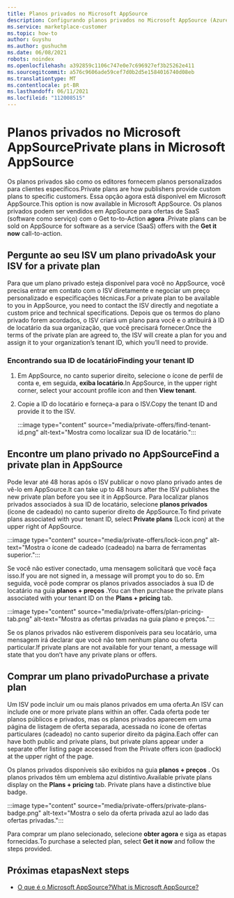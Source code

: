 ```yaml
---
title: Planos privados no Microsoft AppSource
description: Configurando planos privados no Microsoft AppSource (Azure Marketplace).
ms.service: marketplace-customer
ms.topic: how-to
author: Guyshu
ms.author: gushuchm
ms.date: 06/08/2021
robots: noindex
ms.openlocfilehash: a392859c1106c747e0e7c696927ef3b25262e411
ms.sourcegitcommit: a576c9606ade59cef7d0b2d5e1584016740d08eb
ms.translationtype: MT
ms.contentlocale: pt-BR
ms.lasthandoff: 06/11/2021
ms.locfileid: "112008515"
---
```

# <a name="private-plans-in-microsoft-appsource"></a><span data-ttu-id="65f44-103">Planos privados no Microsoft AppSource</span><span class="sxs-lookup"><span data-stu-id="65f44-103">Private plans in Microsoft AppSource</span></span>

<span data-ttu-id="65f44-104">Os planos privados são como os editores fornecem planos personalizados para clientes específicos.</span><span class="sxs-lookup"><span data-stu-id="65f44-104">Private plans are how publishers provide custom plans to specific customers.</span></span> <span data-ttu-id="65f44-105">Essa opção agora está disponível em Microsoft AppSource.</span><span class="sxs-lookup"><span data-stu-id="65f44-105">This option is now available in Microsoft AppSource.</span></span> <span data-ttu-id="65f44-106">Os planos privados podem ser vendidos em AppSource para ofertas de SaaS (software como serviço) com o Get to-to-Action **agora** .</span><span class="sxs-lookup"><span data-stu-id="65f44-106">Private plans can be sold on AppSource for software as a service (SaaS) offers with the **Get it now** call-to-action.</span></span>

## <a name="ask-your-isv-for-a-private-plan"></a><span data-ttu-id="65f44-107">Pergunte ao seu ISV um plano privado</span><span class="sxs-lookup"><span data-stu-id="65f44-107">Ask your ISV for a private plan</span></span>

<span data-ttu-id="65f44-108">Para que um plano privado esteja disponível para você no AppSource, você precisa entrar em contato com o ISV diretamente e negociar um preço personalizado e especificações técnicas.</span><span class="sxs-lookup"><span data-stu-id="65f44-108">For a private plan to be available to you in AppSource, you need to contact the ISV directly and negotiate a custom price and technical specifications.</span></span> <span data-ttu-id="65f44-109">Depois que os termos do plano privado forem acordados, o ISV criará um plano para você e o atribuirá à ID de locatário da sua organização, que você precisará fornecer.</span><span class="sxs-lookup"><span data-stu-id="65f44-109">Once the terms of the private plan are agreed to, the ISV will create a plan for you and assign it to your organization’s tenant ID, which you’ll need to provide.</span></span>

### <a name="finding-your-tenant-id"></a><span data-ttu-id="65f44-110">Encontrando sua ID de locatário</span><span class="sxs-lookup"><span data-stu-id="65f44-110">Finding your tenant ID</span></span>

1. <span data-ttu-id="65f44-111">Em AppSource, no canto superior direito, selecione o ícone de perfil de conta e, em seguida, **exiba locatário**.</span><span class="sxs-lookup"><span data-stu-id="65f44-111">In AppSource, in the upper right corner, select your account profile icon and then **View tenant**.</span></span>
2. <span data-ttu-id="65f44-112">Copie a ID do locatário e forneça-a para o ISV.</span><span class="sxs-lookup"><span data-stu-id="65f44-112">Copy the tenant ID and provide it to the ISV.</span></span>

    :::image type="content" source="media/private-offers/find-tenant-id.png" alt-text="Mostra como localizar sua ID de locatário.":::

## <a name="find-a-private-plan-in-appsource"></a><span data-ttu-id="65f44-114">Encontre um plano privado no AppSource</span><span class="sxs-lookup"><span data-stu-id="65f44-114">Find a private plan in AppSource</span></span>

<span data-ttu-id="65f44-115">Pode levar até 48 horas após o ISV publicar o novo plano privado antes de vê-lo em AppSource.</span><span class="sxs-lookup"><span data-stu-id="65f44-115">It can take up to 48 hours after the ISV publishes the new private plan before you see it in AppSource.</span></span> <span data-ttu-id="65f44-116">Para localizar planos privados associados à sua ID de locatário, selecione **planos privados** (ícone de cadeado) no canto superior direito de AppSource.</span><span class="sxs-lookup"><span data-stu-id="65f44-116">To find private plans associated with your tenant ID, select **Private plans** (Lock icon) at the upper right of AppSource.</span></span>

:::image type="content" source="media/private-offers/lock-icon.png" alt-text="Mostra o ícone de cadeado (cadeado) na barra de ferramentas superior.":::

<span data-ttu-id="65f44-118">Se você não estiver conectado, uma mensagem solicitará que você faça isso.</span><span class="sxs-lookup"><span data-stu-id="65f44-118">If you are not signed in, a message will prompt you to do so.</span></span> <span data-ttu-id="65f44-119">Em seguida, você pode comprar os planos privados associados à sua ID de locatário na guia **planos + preços** .</span><span class="sxs-lookup"><span data-stu-id="65f44-119">You can then purchase the private plans associated with your tenant ID on the **Plans + pricing** tab.</span></span>

:::image type="content" source="media/private-offers/plan-pricing-tab.png" alt-text="Mostra as ofertas privadas na guia plano e preços.":::

<span data-ttu-id="65f44-121">Se os planos privados não estiverem disponíveis para seu locatário, uma mensagem irá declarar que você não tem nenhum plano ou oferta particular.</span><span class="sxs-lookup"><span data-stu-id="65f44-121">If private plans are not available for your tenant, a message will state that you don’t have any private plans or offers.</span></span>

## <a name="purchase-a-private-plan"></a><span data-ttu-id="65f44-122">Comprar um plano privado</span><span class="sxs-lookup"><span data-stu-id="65f44-122">Purchase a private plan</span></span>

<span data-ttu-id="65f44-123">Um ISV pode incluir um ou mais planos privados em uma oferta.</span><span class="sxs-lookup"><span data-stu-id="65f44-123">An ISV can include one or more private plans within an offer.</span></span> <span data-ttu-id="65f44-124">Cada oferta pode ter planos públicos e privados, mas os planos privados aparecem em uma página de listagem de oferta separada, acessada no ícone de ofertas particulares (cadeado) no canto superior direito da página.</span><span class="sxs-lookup"><span data-stu-id="65f44-124">Each offer can have both public and private plans, but private plans appear under a separate offer listing page accessed from the Private offers icon (padlock) at the upper right of the page.</span></span>

<span data-ttu-id="65f44-125">Os planos privados disponíveis são exibidos na guia **planos + preços** . Os planos privados têm um emblema azul distintivo.</span><span class="sxs-lookup"><span data-stu-id="65f44-125">Available private plans display on the **Plans + pricing** tab. Private plans have a distinctive blue badge.</span></span>

:::image type="content" source="media/private-offers/private-plans-badge.png" alt-text="Mostra o selo da oferta privada azul ao lado das ofertas privadas.":::

<span data-ttu-id="65f44-127">Para comprar um plano selecionado, selecione **obter agora** e siga as etapas fornecidas.</span><span class="sxs-lookup"><span data-stu-id="65f44-127">To purchase a selected plan, select **Get it now** and follow the steps provided.</span></span>

## <a name="next-steps"></a><span data-ttu-id="65f44-128">Próximas etapas</span><span class="sxs-lookup"><span data-stu-id="65f44-128">Next steps</span></span>

- [<span data-ttu-id="65f44-129">O que é o Microsoft AppSource?</span><span class="sxs-lookup"><span data-stu-id="65f44-129">What is Microsoft AppSource?</span></span>](appsource-overview.md)
